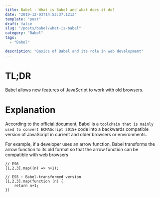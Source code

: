 ```yaml
---
title: Babel - What is Babel and what does it do?
date: "2019-12-03T14:53:37.121Z"
template: "post"
draft: false
slug: "/posts/babel/what-is-babel"
category: "Babel"
tags:
  - "Babel"

description: "Basics of Babel and its role in web development"
---
```


# TL;DR

Babel allows new features of JavaScript to work with old browsers.

# Explanation

According to the [official document](https://babeljs.io/docs/en/), Babel is a `toolchain that is mainly used to convert ECMAScript 2015+` code into a backwards compatible version of JavaScript in current and older browsers or environments.

For example, if a developer uses an arrow function, Babel transforms the arrow function to its old format so that the arrow function can be compatible with web browsers

```
// ES6
[1,2,3].map((n) => n+1);

// ES5 : Babel-transformed version
[1,2,3].map(function (n) {
    return n+1;
})

```
